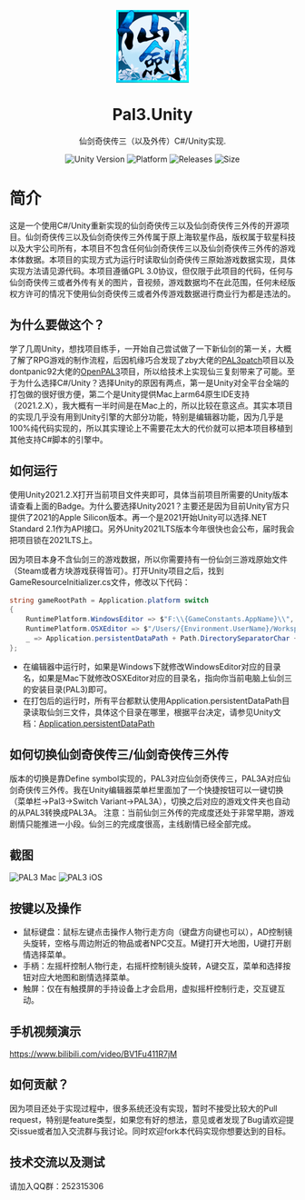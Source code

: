 <p align="center">
  <img width="128" align="center" src="Assets/Resources/UI/game-icon.png">
</p>
<h1 align="center">
  Pal3.Unity
</h1>
<p align="center">
  仙剑奇侠传三（以及外传）C#/Unity实现.
</p>
<p align="center">
  <a style="text-decoration:none" href="https://www.microsoft.com/store/apps/9nhl4nsc67wm">
    <img src="https://img.shields.io/badge/unity-2021.2.13f1-blue?style=flat-square" alt="Unity Version" />
  </a>
  <a style="text-decoration:none">
    <img src="https://img.shields.io/badge/platform-Linux%20%7C%20Win%20%7C%20Mac%20%7C%20iOS%20%7C%20Android-yellow?style=flat-square" alt="Platform" />
  </a>
  <a style="text-decoration:none" href="https://github.com/JasonStein/Notepads/releases">
    <img src="https://img.shields.io/github/release/jasonstein/pal3.unity?label=latest%20version&style=flat-square" alt="Releases" />
  </a>
  <a style="text-decoration:none" href="">
    <img src="https://img.shields.io/github/repo-size/jasonstein/pal3.unity-green?style=flat-square" alt="Size" />
  </a>
</p>

# 简介
这是一个使用C#/Unity重新实现的仙剑奇侠传三以及仙剑奇侠传三外传的开源项目。仙剑奇侠传三以及仙剑奇侠传三外传属于原上海软星作品，版权属于软星科技以及大宇公司所有，本项目不包含任何仙剑奇侠传三以及仙剑奇侠传三外传的游戏本体数据。本项目的实现方式为运行时读取仙剑奇侠传三原始游戏数据实现，具体实现方法请见源代码。本项目遵循GPL 3.0协议，但仅限于此项目的代码，任何与仙剑奇侠传三或者外传有关的图片，音视频，游戏数据均不在此范围，任何未经版权方许可的情况下使用仙剑奇侠传三或者外传游戏数据进行商业行为都是违法的。

## 为什么要做这个？
学了几周Unity，想找项目练手，一开始自己尝试做了一下新仙剑的第一关，大概了解了RPG游戏的制作流程，后因机缘巧合发现了zby大佬的[PAL3patch](https://github.com/zhangboyang/PAL3patch)项目以及dontpanic92大佬的[OpenPAL3](https://github.com/dontpanic92/OpenPAL3)项目，所以给技术上实现仙三复刻带来了可能。至于为什么选择C#/Unity？选择Unity的原因有两点，第一是Unity对全平台全端的打包做的很好很方便，第二个是Unity提供Mac上arm64原生IDE支持（2021.2.X），我大概有一半时间是在Mac上的，所以比较在意这点。其实本项目的实现几乎没有用到Unity引擎的大部分功能，特别是编辑器功能，因为几乎是100%纯代码实现的，所以其实理论上不需要花太大的代价就可以把本项目移植到其他支持C#脚本的引擎中。

## 如何运行
使用Unity2021.2.X打开当前项目文件夹即可，具体当前项目所需要的Unity版本请查看上面的Badge。为什么要选择Unity2021？主要还是因为目前Unity官方只提供了2021的Apple Silicon版本。再一个是2021开始Unity可以选择.NET Standard 2.1作为API接口。另外Unity2021LTS版本今年很快也会公布，届时我会把项目锁在2021LTS上。

因为项目本身不含仙剑三的游戏数据，所以你需要持有一份仙剑三游戏原始文件（Steam或者方块游戏获得皆可）。打开Unity项目之后，找到GameResourceInitializer.cs文件，修改以下代码：
```c#
string gameRootPath = Application.platform switch
{
    RuntimePlatform.WindowsEditor => $"F:\\{GameConstants.AppName}\\",
    RuntimePlatform.OSXEditor => $"/Users/{Environment.UserName}/Workspace/{GameConstants.AppName}/",
    _ => Application.persistentDataPath + Path.DirectorySeparatorChar + GameConstants.AppName + Path.DirectorySeparatorChar,
};
```
- 在编辑器中运行时，如果是Windows下就修改WindowsEditor对应的目录名，如果是Mac下就修改OSXEditor对应的目录名，指向你当前电脑上仙剑三的安装目录(PAL3)即可。
- 在打包后的运行时，所有平台都默认使用Application.persistentDataPath目录读取仙剑三文件，具体这个目录在哪里，根据平台决定，请参见Unity文档：[Application.persistentDataPath](https://docs.unity3d.com/ScriptReference/Application-persistentDataPath.html)

## 如何切换仙剑奇侠传三/仙剑奇侠传三外传
版本的切换是靠Define symbol实现的，PAL3对应仙剑奇侠传三，PAL3A对应仙剑奇侠传三外传。我在Unity编辑器菜单栏里面加了一个快捷按钮可以一键切换（菜单栏->Pal3->Switch Variant->PAL3A），切换之后对应的游戏文件夹也自动的从PAL3转换成PAL3A。
注意：当前仙剑三外传的完成度还处于非常早期，游戏剧情只能推进一小段。仙剑三的完成度很高，主线剧情已经全部完成。

## 截图
![PAL3 Mac](ScreenShots/PAL3_Mac.png?raw=true)
![PAL3 iOS](ScreenShots/PAL3_iOS.png?raw=true)

## 按键以及操作
- 鼠标键盘：鼠标左键点击操作人物行走方向（键盘方向键也可以），AD控制镜头旋转，空格与周边附近的物品或者NPC交互。M键打开大地图，U键打开剧情选择菜单。
- 手柄：左摇杆控制人物行走，右摇杆控制镜头旋转，A键交互，菜单和选择按钮对应大地图和剧情选择菜单。
- 触屏：仅在有触摸屏的手持设备上才会启用，虚拟摇杆控制行走，交互键互动。

## 手机视频演示
https://www.bilibili.com/video/BV1Fu411R7jM

## 如何贡献？
因为项目还处于实现过程中，很多系统还没有实现，暂时不接受比较大的Pull request，特别是feature类型，如果您有好的想法，意见或者发现了Bug请欢迎提交issue或者加入交流群与我讨论。同时欢迎fork本代码实现你想要达到的目标。

## 技术交流以及测试
请加入QQ群：252315306
